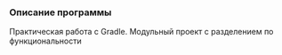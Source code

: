 ### Описание программы

Практическая работа с Gradle. Модульный проект с разделением по функциональности
